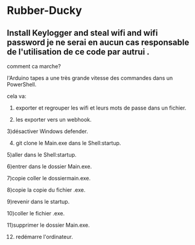 # Rubber-Ducky
Install Keylogger and steal wifi and wifi password
je ne serai en aucun cas responsable de l'utilisation de ce code par autrui .
----------------------------

comment ca marche?

l'Arduino tapes a une très grande vitesse des commandes dans un PowerShell.

cela va:

1) exporter et regrouper les wifi et leurs mots de passe dans un fichier.

2) les exporter vers un webhook.

3)désactiver Windows defender.

4) git clone le Main.exe dans le Shell:startup.
 
5)aller dans le Shell:startup.

6)entrer dans le dossier Main.exe.

7)copie coller le dossiermain.exe.

8)copie la copie du fichier .exe.

9)revenir dans le startup.

10)coller le fichier .exe.

11)supprimer le dossier Main.exe.

12) redémarre l'ordinateur.

